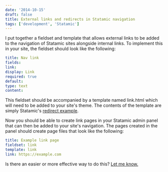 ```yaml
---
date: '2014-10-15'
draft: false
title: External links and redirects in Statamic navigation
tags: ['development', 'Statamic']
---
```


I put together a fieldset and template that allows external links to be added to the navigation of Statamic sites alongside internal links.<!-- excerpt --> To implement this in your site, the fieldset should look like the following:

```yaml
title: Nav link
fields:
link:
display: Link
required: true
default:
type: text
content:
```

This fieldset should be accompanied by a template named link.html which will need to be added to your site's theme. The contents of the template are simply Statamic's [redirect example](http://www.statamic.com/learn/documentation/tags/redirect).

Now you should be able to create link pages in your Statamic admin panel that can then be added to your site's navigation. The pages created in the panel should create page files that look like the following:

```yaml
title: Example link page
fieldset: link
template: link
link: https://example.com
```

Is there an easier or more effective way to do this? [Let me know.](mailto:cory.dransfeldt@icloud.com)
